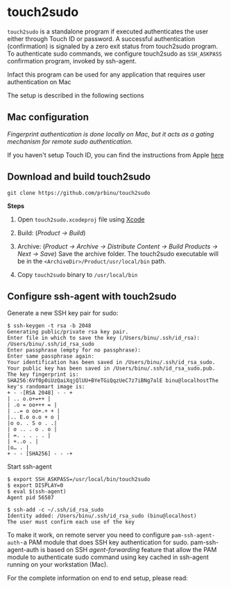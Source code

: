 # touch2sudo

`touch2sudo` is a standalone program if executed authenticates the user either through Touch ID or password. A successful authentication (confirmation) is signaled by a zero exit status from touch2sudo program.
To authenticate sudo commands, we configure touch2sudo as `SSH_ASKPASS` confirmation program, invoked by ssh-agent.

Infact this program can be used for any application that requires user authentication on Mac

The setup is described in the following sections

## Mac configuration

*Fingerprint authentication is done locally on Mac, but it acts as a gating mechanism for remote sudo authentication.*

If you haven't setup Touch ID, you can find the instructions from Apple [here](https://support.apple.com/en-us/HT207054)

## Download and build touch2sudo

```
git clone https://github.com/prbinu/touch2sudo
```

**Steps**

1. Open `touch2sudo.xcodeproj` file using [Xcode](https://developer.apple.com/xcode/)

2. Build: (*Product -> Build*)

3. Archive: (*Product -> Archive -> Distribute Content -> Build Products -> Next -> Save*) Save the archive folder. The touch2sudo executable will be in the `<ArchiveDir>/Product/usr/local/bin` path.

4. Copy `touch2sudo` binary to `/usr/local/bin`


## Configure ssh-agent with touch2sudo

Generate a new SSH key pair for sudo:

```
$ ssh-keygen -t rsa -b 2048
Generating public/private rsa key pair.
Enter file in which to save the key (/Users/binu/.ssh/id_rsa): /Users/binu/.ssh/id_rsa_sudo
Enter passphrase (empty for no passphrase):
Enter same passphrase again:
Your identification has been saved in /Users/binu/.ssh/id_rsa_sudo.
Your public key has been saved in /Users/binu/.ssh/id_rsa_sudo.pub.
The key fingerprint is:
SHA256:6Vf0p0iUzQaiXqjQlUU+BYeTGiQqzUeC7z7iBNg7alE binu@localhostThe key's randomart image is:
+ - -[RSA 2048] - - +
| .. o.o+=++ |
| .o = oo+++ = |
| ..= o oo+.+ + |
|.. E.o o.o + o |
|o o. . S o . .|
| o .. . o . o |
| =. . . . . |
| +..o . |
|o… . |
+ - - [SHA256] - - -+
```

Start ssh-agent

```
$ export SSH_ASKPASS=/usr/local/bin/touch2sudo
$ export DISPLAY=0
$ eval $(ssh-agent)
Agent pid 56587

$ ssh-add -c ~/.ssh/id_rsa_sudo
Identity added: /Users/binu/.ssh/id_rsa_sudo (binu@localhost)
The user must confirm each use of the key
```

To make it work, on remote server you need to configure `pam-ssh-agent-auth` - a PAM module that does SSH key authentication for sudo. 
pam-ssh-agent-auth is based on SSH *agent-forwarding* feature that allow the PAM module to authenticate sudo command using key cached in ssh-agent running on your workstation (Mac).

For the complete information on end to end setup, please read:  <TODO>

>

